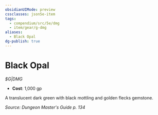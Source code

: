 ```yaml
---
obsidianUIMode: preview
cssclasses: json5e-item
tags:
  - compendium/src/5e/dmg
  - item/gear/g-dmg
aliases:
  - Black Opal
dg-publish: true
---
```

# Black Opal
*$G|DMG*  

- **Cost**: 1,000 gp

A translucent dark green with black mottling and golden flecks gemstone.

*Source: Dungeon Master's Guide p. 134*